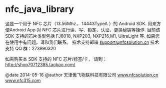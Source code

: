 # nfc_java_library


  这是一个用于  NFC 芯片（13.56Mhz， 14443TypeA ）的  Android SDK. 用来方便Android App 对 NFC 芯片进行读、写、锁定、认证、更换秘钥等操作.
  目前该 SDK 支持的芯片类型包括  FJ8018, NXP203, NXP216,M1, UltraLight 等.
  如果您在使用中有问题，请和我们联系。
  技术支持邮箱   support@nfcsolution.cn
  技术支持 QQ 群：273990320
  
  如需购买本 SDK 支持的 NFC 芯片/标签/卡， 请到：
  http://shop70712385.taobao.com/
 
  @date 2014-05-16
  @author 天津傲飞物联科技有限公司
          www.nfcsolution.cn
          www.nfc315.com
 
 

